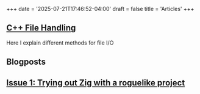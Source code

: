 +++
date = '2025-07-21T17:46:52-04:00'
draft = false
title = 'Articles'
+++

<h2><a href="./cpp_file_handling" style="padding: 0px;">C++ File Handling</a></h2>

Here I explain different methods for file I/O

## Blogposts

<h2><a href="./blog/issue_1" style="padding: 0px;">Issue 1: Trying out Zig with a roguelike project</a></h2>
